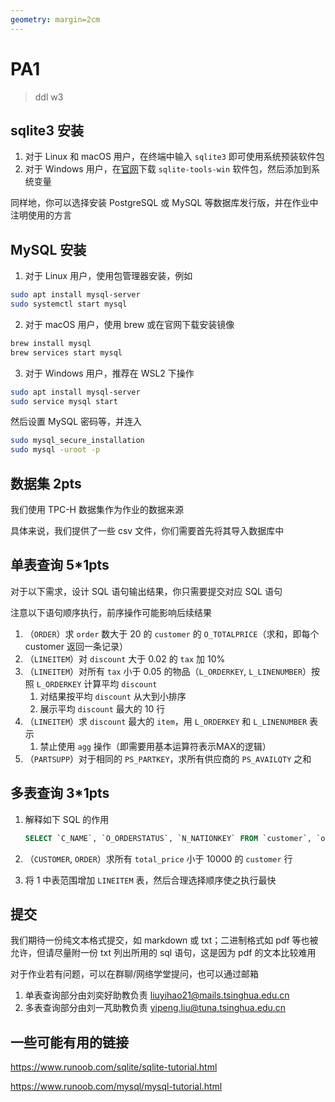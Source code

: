 ```yaml
---
geometry: margin=2cm
---
```


# PA1

> ddl w3

## sqlite3 安装

1. 对于 Linux 和 macOS 用户，在终端中输入 `sqlite3` 即可使用系统预装软件包
2. 对于 Windows 用户，在[官网](https://www.sqlite.org/download.html)下载 `sqlite-tools-win` 软件包，然后添加到系统变量

同样地，你可以选择安装 PostgreSQL 或 MySQL 等数据库发行版，并在作业中注明使用的方言

## MySQL 安装

1. 对于 Linux 用户，使用包管理器安装，例如

```bash
sudo apt install mysql-server
sudo systemctl start mysql
```

2. 对于 macOS 用户，使用 brew 或在官网下载安装镜像

```bash
brew install mysql
brew services start mysql
```

3. 对于 Windows 用户，推荐在 WSL2 下操作

```bash
sudo apt install mysql-server
sudo service mysql start
```

然后设置 MySQL 密码等，并连入

```bash
sudo mysql_secure_installation
sudo mysql -uroot -p
```

## 数据集 2pts

我们使用 TPC-H 数据集作为作业的数据来源

具体来说，我们提供了一些 csv 文件，你们需要首先将其导入数据库中

## 单表查询 5*1pts

对于以下需求，设计 SQL 语句输出结果，你只需要提交对应 SQL 语句

注意以下语句顺序执行，前序操作可能影响后续结果

1. （`ORDER`）求 `order` 数大于 20 的 `customer` 的 `O_TOTALPRICE`（求和，即每个 customer 返回一条记录）
2. （`LINEITEM`）对 `discount` 大于 0.02 的 `tax` 加 10%
3. （`LINEITEM`）对所有 `tax` 小于 0.05 的物品（`L_ORDERKEY`, `L_LINENUMBER`）按照 `L_ORDERKEY` 计算平均 `discount`
   1. 对结果按平均 `discount` 从大到小排序
   2. 展示平均 `discount` 最大的 10 行
4. （`LINEITEM`）求 `discount` 最大的 `item`，用 `L_ORDERKEY` 和 `L_LINENUMBER` 表示
   1. 禁止使用 `agg` 操作（即需要用基本运算符表示MAX的逻辑）
5. （`PARTSUPP`）对于相同的 `PS_PARTKEY`，求所有供应商的 `PS_AVAILQTY` 之和

## 多表查询 3*1pts

1. 解释如下 SQL 的作用

   ```sql
   SELECT `C_NAME`, `O_ORDERSTATUS`, `N_NATIONKEY` FROM `customer`, `order`, `nation` WHERE `C_CUSTKEY`=`O_CUSTKEY` AND `C_NATIONKEY`=`N_NATIONKEY` AND `N_NAME`='CHINA'
   ```

2. （`CUSTOMER`, `ORDER`）求所有 `total_price` 小于 10000 的 `customer` 行

3. 将 1 中表范围增加 `LINEITEM` 表，然后合理选择顺序使之执行最快

## 提交

我们期待一份纯文本格式提交，如 markdown 或 txt；二进制格式如 pdf 等也被允许，但请尽量附一份 txt 列出所用的 sql 语句，这是因为 pdf 的文本比较难用

对于作业若有问题，可以在群聊/网络学堂提问，也可以通过邮箱

1. 单表查询部分由刘奕好助教负责 liuyihao21@mails.tsinghua.edu.cn
2. 多表查询部分由刘一芃助教负责 yipeng.liu@tuna.tsinghua.edu.cn

## 一些可能有用的链接

https://www.runoob.com/sqlite/sqlite-tutorial.html

https://www.runoob.com/mysql/mysql-tutorial.html
